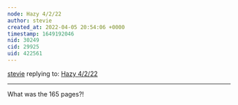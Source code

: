 ```yaml
---
node: Hazy 4/2/22
author: stevie
created_at: 2022-04-05 20:54:06 +0000
timestamp: 1649192046
nid: 30249
cid: 29925
uid: 422561
---
```




[stevie](../profile/stevie) replying to: [Hazy 4/2/22](../notes/junior_walk1337/04-02-2022/hazy-4-2-22)

----
What was the 165 pages?!